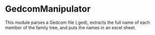 # GedcomManipulator
This module parses a Gedcom file (.ged), extracts the full name of each member of the family tree, and puts the names in an excel sheet.
